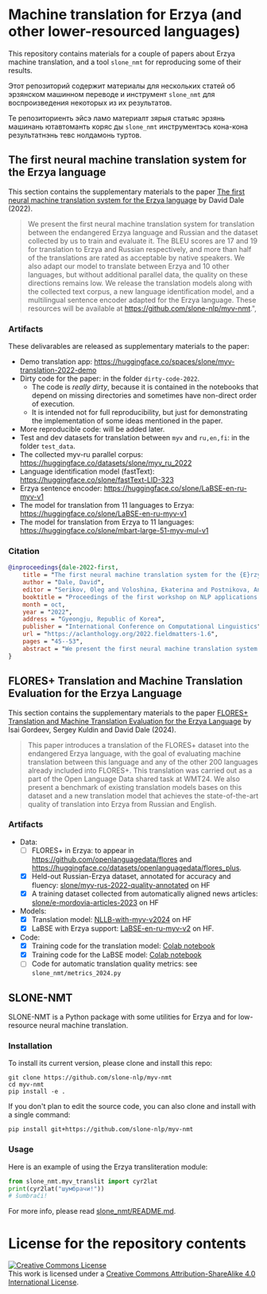 # Machine translation for Erzya (and other lower-resourced languages)
This repository contains materials for a couple of papers about Erzya machine translation, and a tool `slone_nmt` for reproducing some of their results.

Этот репозиторий содержит материалы для нескольких статей об эрзянском машинном переводе и инструмент `slone_nmt` для воспроизведения некоторых из их результатов.

Те репозиториенть эйсэ ламо материалт зярыя статьяс эрзянь машинань ютавтоманть коряс ды `slone_nmt` инструментэсь кона-кона результатнэнь тевс нолдамонь туртов.

## The first neural machine translation system for the Erzya language
This section contains the supplementary materials to the paper [The first neural machine translation system for the Erzya language](https://arxiv.org/abs/2209.09368) 
by David Dale (2022). 

> We present the first neural machine translation system for translation between the endangered Erzya language and Russian and the dataset collected by us to train and evaluate it. 
The BLEU scores are 17 and 19 for translation to Erzya and Russian respectively, and more than half of the translations are rated as acceptable by native speakers. 
We also adapt our model to translate between Erzya and 10 other languages, but without additional parallel data, the quality on these directions remains low.
We release the translation models along with the collected text corpus, a new language identification model, and a multilingual sentence encoder adapted for the Erzya language.
These resources will be available at https://github.com/slone-nlp/myv-nmt.",


### Artifacts
These delivarables are released as supplementary materials to the paper:
- Demo translation app: https://huggingface.co/spaces/slone/myv-translation-2022-demo
- Dirty code for the paper: in the folder `dirty-code-2022`.
    - The code is *really dirty*, because it is contained in the notebooks 
        that depend on missing directories 
        and sometimes have non-direct order of execution.
    - It is intended not for full reproducibility, but just for demonstrating 
    the implementation of some ideas mentioned in the paper.   
- More reproducible code: will be added later.
- Test and dev datasets for translation between `myv` and `ru,en,fi`: in the folder `test_data`.
- The collected myv-ru parallel corpus: https://huggingface.co/datasets/slone/myv_ru_2022
- Language identification model (fastText): https://huggingface.co/slone/fastText-LID-323
- Erzya sentence encoder: https://huggingface.co/slone/LaBSE-en-ru-myv-v1
- The model for translation from 11 languages to Erzya: https://huggingface.co/slone/LaBSE-en-ru-myv-v1
- The model for translation from Erzya to 11 languages: https://huggingface.co/slone/mbart-large-51-myv-mul-v1

### Citation
```bib
@inproceedings{dale-2022-first,
    title = "The first neural machine translation system for the {E}rzya language",
    author = "Dale, David",
    editor = "Serikov, Oleg and Voloshina, Ekaterina and Postnikova, Anna and Klyachko, Elena and Neminova, Ekaterina  and Vylomova, Ekaterina  and Shavrina, Tatiana  and Ferrand, Eric Le  and Malykh, Valentin  and Tyers, Francis  and Arkhangelskiy, Timofey  and Mikhailov, Vladislav  and Fenogenova, Alena",
    booktitle = "Proceedings of the first workshop on NLP applications to field linguistics",
    month = oct,
    year = "2022",
    address = "Gyeongju, Republic of Korea",
    publisher = "International Conference on Computational Linguistics",
    url = "https://aclanthology.org/2022.fieldmatters-1.6",
    pages = "45--53",
    abstract = "We present the first neural machine translation system for translation between the endangered Erzya language and Russian and the dataset collected by us to train and evaluate it. The BLEU scores are 17 and 19 for translation to Erzya and Russian respectively, and more than half of the translations are rated as acceptable by native speakers. We also adapt our model to translate between Erzya and 10 other languages, but without additional parallel data, the quality on these directions remains low. We release the translation models along with the collected text corpus, a new language identification model, and a multilingual sentence encoder adapted for the Erzya language. These resources will be available at \url{https://github.com/slone-nlp/myv-nmt}.",
}
```

## FLORES+ Translation and Machine Translation Evaluation for the Erzya Language
This section contains the supplementary materials to the paper [FLORES+ Translation and Machine Translation Evaluation for the Erzya Language](https://www2.statmt.org/wmt24/pdf/2024.wmt-1.49.pdf) 
by Isai Gordeev, Sergey Kuldin and David Dale (2024).

> This paper introduces a translation of the FLORES+ dataset into the endangered Erzya language, 
with the goal of evaluating machine translation  between this language and any of the other 200 languages already included into FLORES+. 
This translation was carried out as a part of the Open Language Data shared task at WMT24. 
We also present a benchmark of existing translation models bases on this dataset 
and a new translation model that achieves the state-of-the-art quality of translation into Erzya from Russian and English.

### Artifacts
- Data:
    - [ ] FLORES+ in Erzya: to appear in https://github.com/openlanguagedata/flores and https://huggingface.co/datasets/openlanguagedata/flores_plus.
    - [x] Held-out Russian-Erzya dataset, annotated for accuracy and fluency: [slone/myv-rus-2022-quality-annotated](https://huggingface.co/datasets/slone/myv-rus-2022-quality-annotated) on HF
    - [x] A training dataset collected from automatically aligned news articles: [slone/e-mordovia-articles-2023](https://huggingface.co/datasets/slone/e-mordovia-articles-2023) on HF
- Models:
    - [x] Translation model: [NLLB-with-myv-v2024](https://huggingface.co/slone/nllb-with-myv-v2024) on HF
    - [x] LaBSE with Erzya support: [LaBSE-en-ru-myv-v2](https://huggingface.co/slone/LaBSE-en-ru-myv-v2) on HF.
- Code:
    - [x] Training code for the translation model: [Colab notebook](https://colab.research.google.com/drive/1KEfSGwt6G7aZIXL1tkxWYKhY0HJ7A1S8?usp=sharing)
    - [x] Training code for the LaBSE model: [Colab notebook](https://colab.research.google.com/drive/1SxeraKZS6KYKobzVNNyIQZa4WnhpJ_nb?usp=sharing)
    - [ ] Code for automatic translation quality metrics: see `slone_nmt/metrics_2024.py`

## SLONE-NMT

SLONE-NMT is a Python package with some utilities for Erzya and for low-resource neural machine translation.

### Installation
To install its current version, please clone and install this repo:
```
git clone https://github.com/slone-nlp/myv-nmt
cd myv-nmt
pip install -e .
```
If you don't plan to edit the source code, you can also clone and install with a single command:
```
pip install git+https://github.com/slone-nlp/myv-nmt
```

### Usage

Here is an example of using the Erzya transliteration module:
```python
from slone_nmt.myv_translit import cyr2lat
print(cyr2lat("шумбрачи!"))
# šumbrači!
```

For more info, please read [slone_nmt/README.md](slone_nmt/README.md).


# License for the repository contents
<a rel="license" href="http://creativecommons.org/licenses/by-sa/4.0/"><img alt="Creative Commons License" style="border-width:0" src="https://i.creativecommons.org/l/by-sa/4.0/88x31.png" /></a><br />This work is licensed under a <a rel="license" href="http://creativecommons.org/licenses/by-sa/4.0/">Creative Commons Attribution-ShareAlike 4.0 International License</a>.
